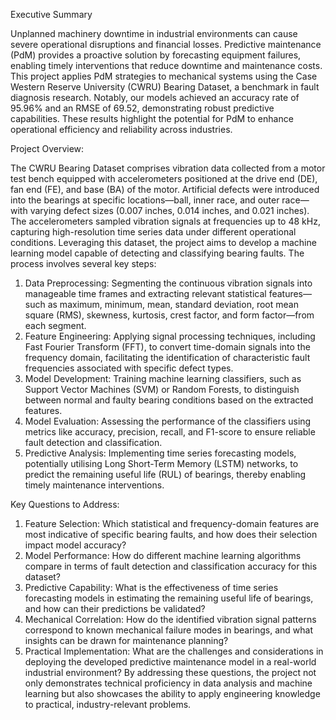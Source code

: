 Executive Summary

Unplanned machinery downtime in industrial environments can cause severe operational disruptions and financial losses. Predictive maintenance (PdM) provides a proactive solution by forecasting equipment failures, enabling timely interventions that reduce downtime and maintenance costs. This project applies PdM strategies to mechanical systems using the Case Western Reserve University (CWRU) Bearing Dataset, a benchmark in fault diagnosis research. Notably, our models achieved an accuracy rate of 95.96% and an RMSE of 69.52, demonstrating robust predictive capabilities. These results highlight the potential for PdM to enhance operational efficiency and reliability across industries.

Project Overview:

The CWRU Bearing Dataset comprises vibration data collected from a motor test bench equipped with accelerometers positioned at the drive end (DE), fan end (FE), and base (BA) of the motor. Artificial defects were introduced into the bearings at specific locations—ball, inner race, and outer race—with varying defect sizes (0.007 inches, 0.014 inches, and 0.021 inches). The accelerometers sampled vibration signals at frequencies up to 48 kHz, capturing high-resolution time series data under different operational conditions.
Leveraging this dataset, the project aims to develop a machine learning model capable of detecting and classifying bearing faults. The process involves several key steps:
1.	Data Preprocessing: Segmenting the continuous vibration signals into manageable time frames and extracting relevant statistical features—such as maximum, minimum, mean, standard deviation, root mean square (RMS), skewness, kurtosis, crest factor, and form factor—from each segment.
2.	Feature Engineering: Applying signal processing techniques, including Fast Fourier Transform (FFT), to convert time-domain signals into the frequency domain, facilitating the identification of characteristic fault frequencies associated with specific defect types.
3.	Model Development: Training machine learning classifiers, such as Support Vector Machines (SVM) or Random Forests, to distinguish between normal and faulty bearing conditions based on the extracted features.
4.	Model Evaluation: Assessing the performance of the classifiers using metrics like accuracy, precision, recall, and F1-score to ensure reliable fault detection and classification.
5.	Predictive Analysis: Implementing time series forecasting models, potentially utilising Long Short-Term Memory (LSTM) networks, to predict the remaining useful life (RUL) of bearings, thereby enabling timely maintenance interventions.

Key Questions to Address:

1.	Feature Selection: Which statistical and frequency-domain features are most indicative of specific bearing faults, and how does their selection impact model accuracy?
2.	Model Performance: How do different machine learning algorithms compare in terms of fault detection and classification accuracy for this dataset?
3.	Predictive Capability: What is the effectiveness of time series forecasting models in estimating the remaining useful life of bearings, and how can their predictions be validated?
4.	Mechanical Correlation: How do the identified vibration signal patterns correspond to known mechanical failure modes in bearings, and what insights can be drawn for maintenance planning?
5.	Practical Implementation: What are the challenges and considerations in deploying the developed predictive maintenance model in a real-world industrial environment?
By addressing these questions, the project not only demonstrates technical proficiency in data analysis and machine learning but also showcases the ability to apply engineering knowledge to practical, industry-relevant problems.
